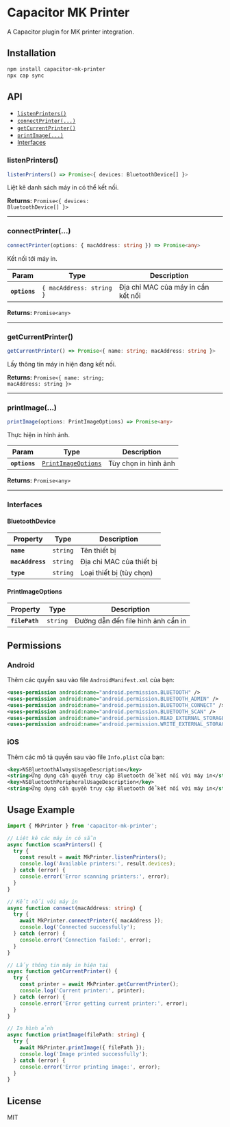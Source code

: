 # Capacitor MK Printer

A Capacitor plugin for MK printer integration.

## Installation

```bash
npm install capacitor-mk-printer
npx cap sync
```

## API

<docgen-index>

* [`listenPrinters()`](#listenprinters)
* [`connectPrinter(...)`](#connectprinter)
* [`getCurrentPrinter()`](#getcurrentprinter)
* [`printImage(...)`](#printimage)
* [Interfaces](#interfaces)

</docgen-index>

<docgen-api>

### listenPrinters()

```typescript
listenPrinters() => Promise<{ devices: BluetoothDevice[] }>
```

Liệt kê danh sách máy in có thể kết nối.

**Returns:** <code>Promise&lt;{ devices: BluetoothDevice[] }&gt;</code>

--------------------

### connectPrinter(...)

```typescript
connectPrinter(options: { macAddress: string }) => Promise<any>
```

Kết nối tới máy in.

| Param         | Type                                 | Description                    |
| ------------- | ------------------------------------ | ------------------------------ |
| **`options`** | <code>{ macAddress: string }</code> | Địa chỉ MAC của máy in cần kết nối |

**Returns:** <code>Promise&lt;any&gt;</code>

--------------------

### getCurrentPrinter()

```typescript
getCurrentPrinter() => Promise<{ name: string; macAddress: string }>
```

Lấy thông tin máy in hiện đang kết nối.

**Returns:** <code>Promise&lt;{ name: string; macAddress: string }&gt;</code>

--------------------

### printImage(...)

```typescript
printImage(options: PrintImageOptions) => Promise<any>
```

Thực hiện in hình ảnh.

| Param         | Type                                                          | Description                |
| ------------- | ------------------------------------------------------------- | -------------------------- |
| **`options`** | <code><a href="#printimageoptions">PrintImageOptions</a></code> | Tùy chọn in hình ảnh       |

**Returns:** <code>Promise&lt;any&gt;</code>

--------------------

### Interfaces

#### BluetoothDevice

| Property          | Type                | Description                        |
| ----------------- | ------------------- | ---------------------------------- |
| **`name`**        | <code>string</code> | Tên thiết bị                       |
| **`macAddress`**  | <code>string</code> | Địa chỉ MAC của thiết bị           |
| **`type`**        | <code>string</code> | Loại thiết bị (tùy chọn)           |

#### PrintImageOptions

| Property        | Type                | Description                        |
| --------------- | ------------------- | ---------------------------------- |
| **`filePath`**  | <code>string</code> | Đường dẫn đến file hình ảnh cần in |

</docgen-api>

## Permissions

### Android

Thêm các quyền sau vào file `AndroidManifest.xml` của bạn:

```xml
<uses-permission android:name="android.permission.BLUETOOTH" />
<uses-permission android:name="android.permission.BLUETOOTH_ADMIN" />
<uses-permission android:name="android.permission.BLUETOOTH_CONNECT" />
<uses-permission android:name="android.permission.BLUETOOTH_SCAN" />
<uses-permission android:name="android.permission.READ_EXTERNAL_STORAGE" />
<uses-permission android:name="android.permission.WRITE_EXTERNAL_STORAGE" />
```

### iOS

Thêm các mô tả quyền sau vào file `Info.plist` của bạn:

```xml
<key>NSBluetoothAlwaysUsageDescription</key>
<string>Ứng dụng cần quyền truy cập Bluetooth để kết nối với máy in</string>
<key>NSBluetoothPeripheralUsageDescription</key>
<string>Ứng dụng cần quyền truy cập Bluetooth để kết nối với máy in</string>
```

## Usage Example

```typescript
import { MkPrinter } from 'capacitor-mk-printer';

// Liệt kê các máy in có sẵn
async function scanPrinters() {
  try {
    const result = await MkPrinter.listenPrinters();
    console.log('Available printers:', result.devices);
  } catch (error) {
    console.error('Error scanning printers:', error);
  }
}

// Kết nối với máy in
async function connect(macAddress: string) {
  try {
    await MkPrinter.connectPrinter({ macAddress });
    console.log('Connected successfully');
  } catch (error) {
    console.error('Connection failed:', error);
  }
}

// Lấy thông tin máy in hiện tại
async function getCurrentPrinter() {
  try {
    const printer = await MkPrinter.getCurrentPrinter();
    console.log('Current printer:', printer);
  } catch (error) {
    console.error('Error getting current printer:', error);
  }
}

// In hình ảnh
async function printImage(filePath: string) {
  try {
    await MkPrinter.printImage({ filePath });
    console.log('Image printed successfully');
  } catch (error) {
    console.error('Error printing image:', error);
  }
}
```

## License

MIT
